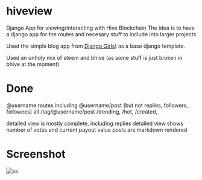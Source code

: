# hiveview
Django App for viewing/interacting with Hive Blockchain
The idea is to have a django app for the routes and necesary stuff to include into larger projects

Used the simple blog app from [Django Girls](https://tutorial.djangogirls.org/)) as a base django template.

Used an unholy mix of steem and bhive (as some stuff is just broken in bhive at the moment)

# Done

@username routes including @username/post (but not replies, followers, followees)
all /tag/@username/post
/trending, /hot, /created, 

detailed view is mostly complete, including replies
detailed view shows number of votes and current payout value
posts are markdown rendered

# Screenshot

![ss](https://spee.ch/@TheCrazyGM:2/blogdetails.png)

